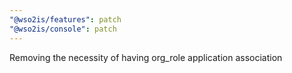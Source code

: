 ```yaml
---
"@wso2is/features": patch
"@wso2is/console": patch
---
```


Removing the necessity of having org_role application association
